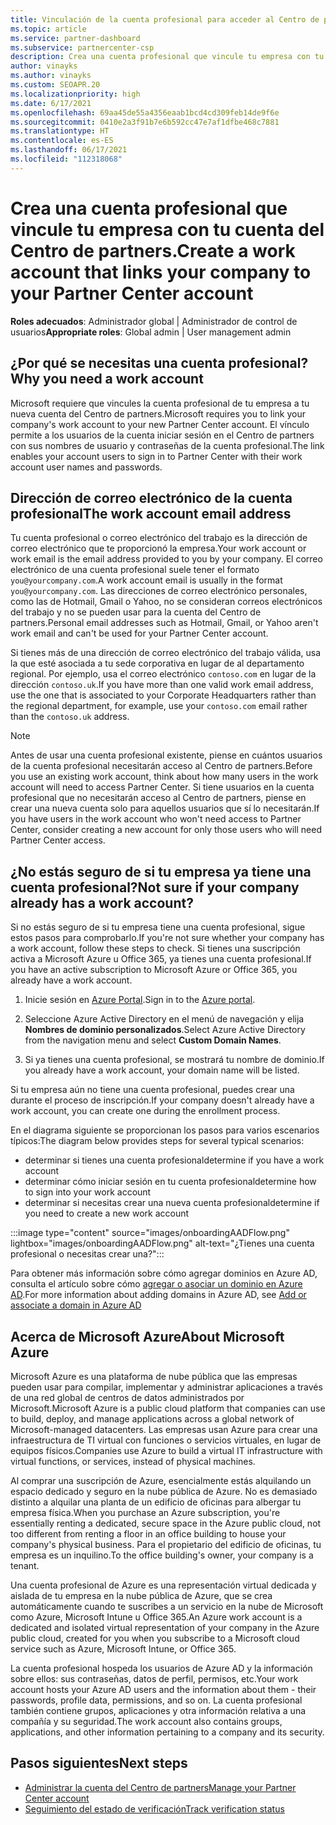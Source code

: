 ```yaml
---
title: Vinculación de la cuenta profesional para acceder al Centro de partners
ms.topic: article
ms.service: partner-dashboard
ms.subservice: partnercenter-csp
description: Crea una cuenta profesional que vincule tu empresa con tu cuenta del Centro de partners. Esto permite a los empleados de la empresa obtener acceso al Centro de partners.
author: vinayks
ms.author: vinayks
ms.custom: SEOAPR.20
ms.localizationpriority: high
ms.date: 6/17/2021
ms.openlocfilehash: 69aa45de55a4356eaab1bcd4cd309feb14de9f6e
ms.sourcegitcommit: 0410e2a3f91b7e6b592cc47e7af1dfbe468c7881
ms.translationtype: HT
ms.contentlocale: es-ES
ms.lasthandoff: 06/17/2021
ms.locfileid: "112318068"
---
```

# <a name="create-a-work-account-that-links-your-company-to-your-partner-center-account"></a><span data-ttu-id="a8f43-104">Crea una cuenta profesional que vincule tu empresa con tu cuenta del Centro de partners.</span><span class="sxs-lookup"><span data-stu-id="a8f43-104">Create a work account that links your company to your Partner Center account</span></span>

<span data-ttu-id="a8f43-105">**Roles adecuados**: Administrador global | Administrador de control de usuarios</span><span class="sxs-lookup"><span data-stu-id="a8f43-105">**Appropriate roles**: Global admin | User management admin</span></span>

## <a name="why-you-need-a-work-account"></a><span data-ttu-id="a8f43-106">¿Por qué se necesitas una cuenta profesional?</span><span class="sxs-lookup"><span data-stu-id="a8f43-106">Why you need a work account</span></span>

<span data-ttu-id="a8f43-107">Microsoft requiere que vincules la cuenta profesional de tu empresa a tu nueva cuenta del Centro de partners.</span><span class="sxs-lookup"><span data-stu-id="a8f43-107">Microsoft requires you to link your company's work account to your new Partner Center account.</span></span> <span data-ttu-id="a8f43-108">El vínculo permite a los usuarios de la cuenta iniciar sesión en el Centro de partners con sus nombres de usuario y contraseñas de la cuenta profesional.</span><span class="sxs-lookup"><span data-stu-id="a8f43-108">The link enables your account users to sign in to Partner Center with their work account user names and passwords.</span></span>

## <a name="the-work-account-email-address"></a><span data-ttu-id="a8f43-109">Dirección de correo electrónico de la cuenta profesional</span><span class="sxs-lookup"><span data-stu-id="a8f43-109">The work account email address</span></span>

<span data-ttu-id="a8f43-110">Tu cuenta profesional o correo electrónico del trabajo es la dirección de correo electrónico que te proporcionó la empresa.</span><span class="sxs-lookup"><span data-stu-id="a8f43-110">Your work account or work email is the email address provided to you by your company.</span></span> <span data-ttu-id="a8f43-111">El correo electrónico de una cuenta profesional suele tener el formato `you@yourcompany.com`.</span><span class="sxs-lookup"><span data-stu-id="a8f43-111">A work account email is usually in the format `you@yourcompany.com`.</span></span> <span data-ttu-id="a8f43-112">Las direcciones de correo electrónico personales, como las de Hotmail, Gmail o Yahoo, no se consideran correos electrónicos del trabajo y no se pueden usar para la cuenta del Centro de partners.</span><span class="sxs-lookup"><span data-stu-id="a8f43-112">Personal email addresses such as Hotmail, Gmail, or Yahoo aren't work email and can't be used for your Partner Center account.</span></span>

<span data-ttu-id="a8f43-113">Si tienes más de una dirección de correo electrónico del trabajo válida, usa la que esté asociada a tu sede corporativa en lugar de al departamento regional. Por ejemplo, usa el correo electrónico `contoso.com` en lugar de la dirección `contoso.uk`.</span><span class="sxs-lookup"><span data-stu-id="a8f43-113">If you have more than one valid work email address, use the one that is associated to your Corporate Headquarters rather than the regional department, for example, use your `contoso.com` email rather than the `contoso.uk` address.</span></span>

> [!NOTE]  
> <span data-ttu-id="a8f43-114">Antes de usar una cuenta profesional existente, piense en cuántos usuarios de la cuenta profesional necesitarán acceso al Centro de partners.</span><span class="sxs-lookup"><span data-stu-id="a8f43-114">Before you use an existing work account, think about how many users in the work account will need to access Partner Center.</span></span> <span data-ttu-id="a8f43-115">Si tiene usuarios en la cuenta profesional que no necesitarán acceso al Centro de partners, piense en crear una nueva cuenta solo para aquellos usuarios que sí lo necesitarán.</span><span class="sxs-lookup"><span data-stu-id="a8f43-115">If you have users in the work account who won't need access to Partner Center, consider creating a new account for only those users who will need Partner Center access.</span></span>

## <a name="not-sure-if-your-company-already-has-a-work-account"></a><span data-ttu-id="a8f43-116">¿No estás seguro de si tu empresa ya tiene una cuenta profesional?</span><span class="sxs-lookup"><span data-stu-id="a8f43-116">Not sure if your company already has a work account?</span></span>

<span data-ttu-id="a8f43-117">Si no estás seguro de si tu empresa tiene una cuenta profesional, sigue estos pasos para comprobarlo.</span><span class="sxs-lookup"><span data-stu-id="a8f43-117">If you're not sure whether your company has a work account, follow these steps to check.</span></span> <span data-ttu-id="a8f43-118">Si tienes una suscripción activa a Microsoft Azure u Office 365, ya tienes una cuenta profesional.</span><span class="sxs-lookup"><span data-stu-id="a8f43-118">If you have an active subscription to Microsoft Azure or Office 365, you already have a work account.</span></span>

1. <span data-ttu-id="a8f43-119">Inicie sesión en [Azure Portal](https://portal.azure.com).</span><span class="sxs-lookup"><span data-stu-id="a8f43-119">Sign in to the [Azure portal](https://portal.azure.com).</span></span>

2. <span data-ttu-id="a8f43-120">Seleccione Azure Active Directory en el menú de navegación y elija **Nombres de dominio personalizados**.</span><span class="sxs-lookup"><span data-stu-id="a8f43-120">Select Azure Active Directory from the navigation menu and select **Custom Domain Names**.</span></span>

3. <span data-ttu-id="a8f43-121">Si ya tienes una cuenta profesional, se mostrará tu nombre de dominio.</span><span class="sxs-lookup"><span data-stu-id="a8f43-121">If you already have a work account, your domain name will be listed.</span></span>

<span data-ttu-id="a8f43-122">Si tu empresa aún no tiene una cuenta profesional, puedes crear una durante el proceso de inscripción.</span><span class="sxs-lookup"><span data-stu-id="a8f43-122">If your company doesn't already have a work account, you can create one during the enrollment process.</span></span>

<span data-ttu-id="a8f43-123">En el diagrama siguiente se proporcionan los pasos para varios escenarios típicos:</span><span class="sxs-lookup"><span data-stu-id="a8f43-123">The diagram below provides steps for several typical scenarios:</span></span>

- <span data-ttu-id="a8f43-124">determinar si tienes una cuenta profesional</span><span class="sxs-lookup"><span data-stu-id="a8f43-124">determine if you have a work account</span></span>
- <span data-ttu-id="a8f43-125">determinar cómo iniciar sesión en tu cuenta profesional</span><span class="sxs-lookup"><span data-stu-id="a8f43-125">determine how to sign into your work account</span></span>
- <span data-ttu-id="a8f43-126">determinar si necesitas crear una nueva cuenta profesional</span><span class="sxs-lookup"><span data-stu-id="a8f43-126">determine if you need to create a new work account</span></span>

:::image type="content" source="images/onboardingAADFlow.png" lightbox="images/onboardingAADFlow.png" alt-text="¿Tienes una cuenta profesional o necesitas crear una?":::

<span data-ttu-id="a8f43-128">Para obtener más información sobre cómo agregar dominios en Azure AD, consulta el artículo sobre cómo [agregar o asociar un dominio en Azure AD](/azure/active-directory/active-directory-add-domain).</span><span class="sxs-lookup"><span data-stu-id="a8f43-128">For more information about adding domains in Azure AD, see [Add or associate a domain in Azure AD](/azure/active-directory/active-directory-add-domain)</span></span>

## <a name="about-microsoft-azure"></a><span data-ttu-id="a8f43-129">Acerca de Microsoft Azure</span><span class="sxs-lookup"><span data-stu-id="a8f43-129">About Microsoft Azure</span></span>

<span data-ttu-id="a8f43-130">Microsoft Azure es una plataforma de nube pública que las empresas pueden usar para compilar, implementar y administrar aplicaciones a través de una red global de centros de datos administrados por Microsoft.</span><span class="sxs-lookup"><span data-stu-id="a8f43-130">Microsoft Azure is a public cloud platform that companies can use to build, deploy, and manage applications across a global network of Microsoft-managed datacenters.</span></span> <span data-ttu-id="a8f43-131">Las empresas usan Azure para crear una infraestructura de TI virtual con funciones o servicios virtuales, en lugar de equipos físicos.</span><span class="sxs-lookup"><span data-stu-id="a8f43-131">Companies use Azure to build a virtual IT infrastructure with virtual functions, or services, instead of physical machines.</span></span>

<span data-ttu-id="a8f43-132">Al comprar una suscripción de Azure, esencialmente estás alquilando un espacio dedicado y seguro en la nube pública de Azure. No es demasiado distinto a alquilar una planta de un edificio de oficinas para albergar tu empresa física.</span><span class="sxs-lookup"><span data-stu-id="a8f43-132">When you purchase an Azure subscription, you're essentially renting a dedicated, secure space in the Azure public cloud, not too different from renting a floor in an office building to house your company's physical business.</span></span> <span data-ttu-id="a8f43-133">Para el propietario del edificio de oficinas, tu empresa es un inquilino.</span><span class="sxs-lookup"><span data-stu-id="a8f43-133">To the office building's owner, your company is a tenant.</span></span>

<span data-ttu-id="a8f43-134">Una cuenta profesional de Azure es una representación virtual dedicada y aislada de tu empresa en la nube pública de Azure, que se crea automáticamente cuando te suscribes a un servicio en la nube de Microsoft como Azure, Microsoft Intune u Office 365.</span><span class="sxs-lookup"><span data-stu-id="a8f43-134">An Azure work account is a dedicated and isolated virtual representation of your company in the Azure public cloud, created for you when you subscribe to a Microsoft cloud service such as Azure, Microsoft Intune, or Office 365.</span></span>

<span data-ttu-id="a8f43-135">La cuenta profesional hospeda los usuarios de Azure AD y la información sobre ellos: sus contraseñas, datos de perfil, permisos, etc.</span><span class="sxs-lookup"><span data-stu-id="a8f43-135">Your work account hosts your Azure AD users and the information about them - their passwords, profile data, permissions, and so on.</span></span> <span data-ttu-id="a8f43-136">La cuenta profesional también contiene grupos, aplicaciones y otra información relativa a una compañía y su seguridad.</span><span class="sxs-lookup"><span data-stu-id="a8f43-136">The work account also contains groups, applications, and other information pertaining to a company and its security.</span></span>

## <a name="next-steps"></a><span data-ttu-id="a8f43-137">Pasos siguientes</span><span class="sxs-lookup"><span data-stu-id="a8f43-137">Next steps</span></span>

- [<span data-ttu-id="a8f43-138">Administrar la cuenta del Centro de partners</span><span class="sxs-lookup"><span data-stu-id="a8f43-138">Manage your Partner Center account</span></span>](partner-center-account-setup.md)
- [<span data-ttu-id="a8f43-139">Seguimiento del estado de verificación</span><span class="sxs-lookup"><span data-stu-id="a8f43-139">Track verification status</span></span>](verification-responses.md)
